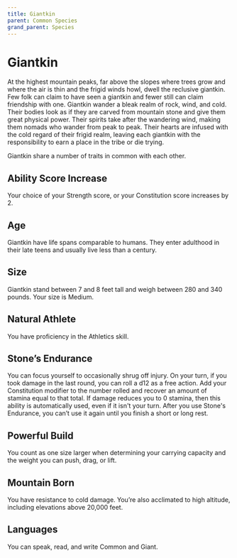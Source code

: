 ```yaml
---
title: Giantkin
parent: Common Species
grand_parent: Species
---
```


# Giantkin
At the highest mountain peaks, far above the slopes where trees grow and where the air is thin and the frigid winds howl, dwell the reclusive giantkin. Few folk can claim to have seen a giantkin and fewer still can claim friendship with one. Giantkin wander a bleak realm of rock, wind, and cold. Their bodies look as if they are carved from mountain stone and give them great physical power. Their spirits take after the wandering wind, making them nomads who wander from peak to peak. Their hearts are infused with the cold regard of their frigid realm, leaving each giantkin with the responsibility to earn a place in the tribe or die trying.

Giantkin share a number of traits in common with each other.

## Ability Score Increase
Your choice of your Strength score, or your Constitution score increases by 2.

## Age
Giantkin have life spans comparable to humans. They enter adulthood in their late teens and usually live less than a century.

## Size
Giantkin stand between 7 and 8 feet tall and weigh between 280 and 340 pounds. Your size is Medium.

## Natural Athlete
You have proficiency in the Athletics skill.

## Stone’s Endurance
You can focus yourself to occasionally shrug off injury. On your turn, if you took damage in the last round, you can roll a d12 as a free action. Add your Constitution modifier to the number rolled and recover an amount of stamina equal to that total. If damage reduces you to 0 stamina, then this ability is automatically used, even if it isn't your turn. After you use Stone's Endurance, you can’t use it again until you finish a short or long rest.

## Powerful Build
You count as one size larger when determining your carrying capacity and the weight you can push, drag, or lift.

## Mountain Born
You have resistance to cold damage. You’re also acclimated to high altitude, including elevations above 20,000 feet.

## Languages
You can speak, read, and write Common and Giant.
